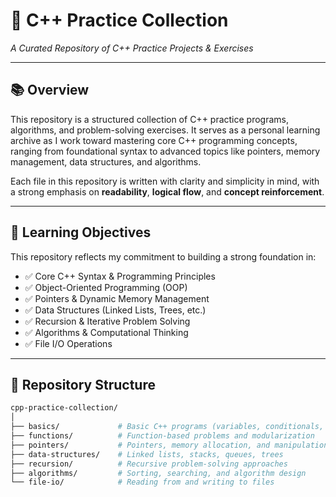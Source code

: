 # 🚀 C++ Practice Collection
*A Curated Repository of C++ Practice Projects & Exercises*

---

## 📚 Overview

This repository is a structured collection of C++ practice programs, algorithms, and problem-solving exercises. It serves as a personal learning archive as I work toward mastering core C++ programming concepts, ranging from foundational syntax to advanced topics like pointers, memory management, data structures, and algorithms.

Each file in this repository is written with clarity and simplicity in mind, with a strong emphasis on **readability**, **logical flow**, and **concept reinforcement**.

---

## 🎯 Learning Objectives

This repository reflects my commitment to building a strong foundation in:
- ✅ Core C++ Syntax & Programming Principles
- ✅ Object-Oriented Programming (OOP)
- ✅ Pointers & Dynamic Memory Management
- ✅ Data Structures (Linked Lists, Trees, etc.)
- ✅ Recursion & Iterative Problem Solving
- ✅ Algorithms & Computational Thinking
- ✅ File I/O Operations

---

## 📂 Repository Structure

```bash
cpp-practice-collection/
│
├── basics/             # Basic C++ programs (variables, conditionals, loops)
├── functions/          # Function-based problems and modularization
├── pointers/           # Pointers, memory allocation, and manipulation
├── data-structures/    # Linked lists, stacks, queues, trees
├── recursion/          # Recursive problem-solving approaches
├── algorithms/         # Sorting, searching, and algorithm design
└── file-io/            # Reading from and writing to files
